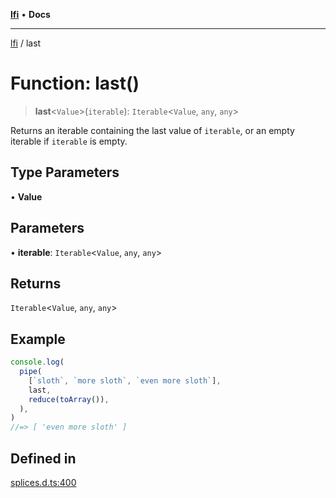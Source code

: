 [**lfi**](../readme.md) • **Docs**

***

[lfi](../globals.md) / last

# Function: last()

> **last**\<`Value`\>(`iterable`): `Iterable`\<`Value`, `any`, `any`\>

Returns an iterable containing the last value of `iterable`, or an empty
iterable if `iterable` is empty.

## Type Parameters

• **Value**

## Parameters

• **iterable**: `Iterable`\<`Value`, `any`, `any`\>

## Returns

`Iterable`\<`Value`, `any`, `any`\>

## Example

```js
console.log(
  pipe(
    [`sloth`, `more sloth`, `even more sloth`],
    last,
    reduce(toArray()),
  ),
)
//=> [ 'even more sloth' ]
```

## Defined in

[splices.d.ts:400](https://github.com/TomerAberbach/lfi/blob/a3eb3a94b2928b5200a7bcd0a14fdc70f0cb5947/src/operations/splices.d.ts#L400)
